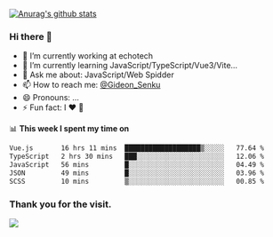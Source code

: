 [![Anurag's github stats](https://github-readme-stats.vercel.app/api?username=gideonsenku)](https://github.com/anuraghazra/github-readme-stats)
### Hi there 👋
- 🔭 I’m currently working at echotech
- 🌱 I’m currently learning JavaScript/TypeScript/Vue3/Vite...
- 💬 Ask me about: JavaScript/Web Spidder 
- 📫 How to reach me: [@Gideon_Senku](https://t.me/Gideon_Senku)
- 😄 Pronouns: ...
- ⚡ Fun fact: I ❤️ 🎵

📊 **This week I spent my time on**
<!--START_SECTION:waka-->

```txt
Vue.js       16 hrs 11 mins  ███████████████████▒░░░░░   77.64 %
TypeScript   2 hrs 30 mins   ███░░░░░░░░░░░░░░░░░░░░░░   12.06 %
JavaScript   56 mins         █░░░░░░░░░░░░░░░░░░░░░░░░   04.49 %
JSON         49 mins         █░░░░░░░░░░░░░░░░░░░░░░░░   03.96 %
SCSS         10 mins         ▒░░░░░░░░░░░░░░░░░░░░░░░░   00.85 %
```

<!--END_SECTION:waka-->


### Thank you for the visit.
![](http://profile-counter.glitch.me/gideonsenku/count.svg)
<!--
**GideonSenku/GideonSenku** is a ✨ _special_ ✨ repository because its `README.md` (this file) appears on your GitHub profile.

Here are some ideas to get you started:

- 🔭 I’m currently working on ...
- 🌱 I’m currently learning ...
- 👯 I’m looking to collaborate on ...
- 🤔 I’m looking for help with ...
- 💬 Ask me about ...
- 📫 How to reach me: ...
- 😄 Pronouns: ...
- ⚡ Fun fact: ...
-->

